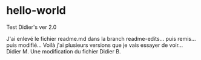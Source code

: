 # hello-world

Test Didier's ver 2.0

J'ai enlevé le fichier readme.md dans la branch readme-edits... puis remis... puis modifié...
Voilà j'ai plusieurs versions que je vais essayer de voir... 
Didier M. 
Une modification du fichier Didier B.
